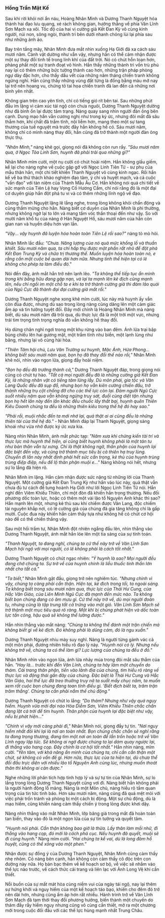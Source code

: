 ### Hồng Trần Mật Kế

Sau khi rời khỏi nơi ẩn náu, Hoàng Nhân Minh và Dương Thanh Nguyệt hóa thành hai đạo lưu quang, xé rách không gian, hướng thẳng về phía Vân Lĩnh Sơn Mạch xa xôi. Tốc độ của hai vị cường giả Kết Đan Kỳ vô cùng kinh người, núi non, sông ngòi, thành trì bên dưới nhanh chóng lùi lại phía sau như những ảnh ảo.

Bay trên tầng mây, Nhân Minh đưa mắt nhìn xuống Hạ Giới đã xa cách sáu mươi năm. Cảnh vật dường như vẫn vậy, nhưng hắn có thể cảm nhận được một sự thay đổi tinh tế trong linh khí của đất trời. Nó có chút hỗn loạn hơn, phảng phất một sự tranh đoạt vô hình. Hắn thấy những thành trì vốn trù phú nay lại có thêm những bức tường thành cao hơn, những trận pháp phòng ngự dày đặc hơn, cho thấy dấu vết của những năm tháng chiến tranh không ngừng nghỉ. Hắn cũng thấy những vùng đất từng là đồng bằng màu mỡ nay lại trở nên hoang vu, chứng tỏ tai họa chiến tranh đã lan đến cả những nơi bình yên nhất.

Không gian trên cao yên tĩnh, chỉ có tiếng gió rít bên tai. Sau những phút đầu im lặng vì cảm xúc tái ngộ còn chưa nguôi, Dương Thanh Nguyệt dường như đã bình ổn lại được tâm trạng. Nàng quay sang nhìn người đàn ông bên cạnh. Dung mạo hắn vẫn cương nghị như trong ký ức, nhưng đôi mắt đã sâu thẳm hơn, khí chất đã trầm tĩnh, nội liễm hơn, mang theo một sự tang thương của tuế nguyệt mà trước đây hắn không hề có. Sáu mươi năm, không chỉ có mình nàng thay đổi, hắn cũng đã trở thành một người đàn ông thực thụ.

_"Nhân Minh,"_ nàng khẽ gọi, giọng nói đã không còn run rẩy. _"Sáu mươi năm qua, ở Ngọc Tỏa Linh Sơn, huynh đã phải trải qua những gì?"_

Nhân Minh mỉm cười, một nụ cười có chút hoài niệm. Hắn không giấu giếm, kể lại cho nàng nghe về cuộc gặp gỡ với Ngọc Linh Tiên Tử - sư phụ của mẫu thân hắn, một chi tiết khiến Thanh Nguyệt vô cùng kinh ngạc. Rồi hắn kể về ba thử thách khảo nghiệm đạo tâm, ý chí và huyết mạch, và cả cuộc "vấn đạo" với tàn niệm của Thánh Mẫu Âu Cơ. Hắn không nói quá chi tiết về sức mạnh của Tiên Lệ hay Vọng Cố Hương Cầm, chỉ nói rằng đó là một đại cơ duyên giúp hắn đột phá tu vi và có thêm những lĩnh ngộ về đạo.

Dương Thanh Nguyệt lặng lẽ lắng nghe, trong lòng không khỏi chấn động và cũng thầm mừng cho hắn. Nàng biết cơ duyên của Nhân Minh là phi thường, nhưng không ngờ lại to lớn và mang tầm vóc thần thoại đến như vậy. So với mười năm khổ tu của nàng ở Hàn Nguyệt Hồ, sáu mươi năm của hắn còn gian nan và huyền diệu hơn vạn lần.

_"Vậy... vậy huynh đã luyện hóa hoàn toàn Tiên Lệ rồi sao?"_ nàng tò mò hỏi.

Nhân Minh lắc đầu: _"Chưa. Năng lượng của nó quá mức khổng lồ và thuần khiết. Sáu mươi năm qua, ta chỉ hấp thụ được một phần rất nhỏ để đột phá Kết Đan Trung Kỳ và chữa trị thương thế. Muốn luyện hóa hoàn toàn nó, e rằng cần một cuộc bế quan dài hơn nữa. Nhưng tình thế hiện tại có lẽ không cho phép ta làm điều đó."_

Nói đến đây, ánh mắt hắn trở nên lạnh lẽo. _"Ta không thể tiếp tục ẩn mình trong khi bằng hữu đang gặp nạn, vả lại ta mạnh lên kẻ địch cũng mạnh lên, nếu chỉ ngồi im một chỗ ta e khi ta trở thành cường giả thì đám lão quái của Ngũ Cực đã thành đại đại cường giả mất rồi."_

Dương Thanh Nguyệt nghe xong khẽ mỉm cười, lúc này mà huynh ấy vẫn còn đùa được, nhưng dù sao trong lòng nàng cũng dâng lên một cảm giác ấm áp và tin tưởng tuyệt đối. Đây mới chính là Hoàng Nhân Minh mà nàng biết, dù sáu mươi năm đã trôi qua, dù thực lực đã là một trời một vực, nhưng trái tim trọng tình trọng nghĩa đó vẫn không hề thay đổi.

Họ dừng chân nghỉ ngơi trong một khu rừng vào ban đêm. Ánh lửa trại bập bùng chiếu lên hai gương mặt, một trầm tĩnh như biển, một lạnh lùng như băng, nhưng lại vô cùng hài hòa.

_"Thiên Tâm hội chủ, Lưu Vân Trường sư huynh, Mặc Ảnh, Hứa Phong... không biết sáu mươi năm qua, bọn họ đã thay đổi thế nào rồi,"_ Nhân Minh khẽ nói, nhìn vào ngọn lửa, giọng đầy hoài niệm.

_"Bọn họ đều đã trưởng thành cả,"_ Dương Thanh Nguyệt đáp, trong giọng nói cũng có chút tự hào. _"Tất cả mọi người đều đã là những cường giả Kết Đan Kỳ, là những nhân vật có tiếng tăm lừng lẫy. Dù môn phái, gia tộc và Văn Lang Quốc đều đã sụp đổ, nhưng bọn họ vẫn kiên cường chiến đấu, trở thành những trụ cột chống đỡ cho các thế lực còn lại. Đám người Ngũ Cực suốt nhiều năm qua vẫn không ngừng truy sát, đuổi cùng diệt tận nhưng bọn họ hết lần này đến lần khác đều chuốc lấy thất bại, huynh quên Thiên Kiêu Doanh chúng ta đều là những thiên kiêu trong thế hệ đó hay sao."_

_"Phải rồi, muội nhắc đến ta mới nhớ lại, quả thật ai ai cũng đều là những thiên tài của thế hệ đó."_ - Nhân Minh đáp lại Thanh Nguyệt, giọng sảng khoái như vừa nhớ được ký ức xưa kia.

Nàng nhìn Nhân Minh, ánh mắt phức tạp: _"Năm xưa khi chứng kiến tài trí và thực lực mà huynh thể hiện, ai cũng biết huynh không phải là một tán tu như bản thân vẫn tự xưng. Chỉ là thật không ngờ, thân phận của huynh lại đặc biệt đến vậy, và cũng trở thành mục tiêu bị cả thiên hạ truy lùng. Chuyến đi lần này nhất định phải hết sức cẩn trọng, kẻ thù của huynh trùng trùng điệp điệp, nếu để lộ thân phận muội e..."_ Nàng không nói hết, nhưng sự lo lắng đã hiện rõ.

Nhân Minh im lặng. Hắn cảm nhận được sức nặng từ những lời của Thanh Nguyệt. Một cường giả Kết Đan Trung Kỳ như hắn vào lúc này, quả thật vẫn chưa đủ tư cách để tung hoành Hạ Giới như lời Ngọc Linh Tiên Tử nói. Hắn nghĩ đến Viêm Khiếu Thiên, chỉ một đòn đã khiến hắn trọng thương. Nếu đối phương dốc toàn lực, hoặc có thêm một vài lão tổ Nguyên Anh khác thì sao? Hắn mạnh lên một, nhưng kẻ thù sau khi chiếm được Văn Lang, độc chiếm tài nguyên khắp nơi, có lẽ cường giả của chúng đã gia tăng không chỉ là gấp mười. Cuộc đua này khiến hắn cảm thấy tựa như không hề có chút cơ hội nào để có thể chiến thắng vậy.

Sau một hồi trầm tư, Nhân Minh đột nhiên ngẩng đầu lên, nhìn thẳng vào Dương Thanh Nguyệt, ánh mắt hắn lóe lên một tia sáng của sự tính toán.

_"Thanh Nguyệt, ta đang nghĩ, chúng ta cứ thế này trở về Vân Lĩnh Sơn Mạch hội ngộ với mọi người, có lẽ không phải là cách tốt nhất."_

Dương Thanh Nguyệt có chút ngạc nhiên: _"Ý huynh là sao? Mọi người đều đang chờ chúng ta. Sự trở về của huynh chính là liều thuốc tinh thần lớn nhất cho tất cả."_

_"Ta biết,"_ Nhân Minh gật đầu, giọng trở nên nghiêm túc. _"Nhưng chính vì vậy, chúng ta càng phải cẩn thận. Hiện tại, kẻ địch trong tối, ta ngoài sáng. Ta không biết trong sáu mươi năm qua, thực lực của Thái Hư Cung, của Hắc Vân Giáo, của Liên Minh Ngũ Cực đã mạnh đến mức nào. Ta không biết bọn chúng đang có âm mưu gì. Cứ thế này trở về, dù mọi người đoàn tụ, nhưng cũng là tập trung tất cả trứng vào một giỏ. Vân Lĩnh Sơn Mạch sẽ trở thành một mục tiêu quá rõ ràng. Một khi bị chúng phát hiện và dốc toàn lực tấn công, hậu quả sẽ không thể lường được."_

Hắn nhìn thẳng vào mắt nàng: _"Chúng ta không thể đánh một trận chiến mà không biết gì về kẻ địch. Đó không phải là dũng cảm, đó là ngu xuẩn."_

Dương Thanh Nguyệt nhíu mày suy nghĩ. Nàng là người từng gánh vác cả một môn phái, đương nhiên hiểu rõ đạo lý này. _"Huynh nói có lý. Nhưng nếu không trở về, chúng ta có thể làm gì? Lực lượng của chúng ta đều ở đó."_

Nhân Minh nhìn vào ngọn lửa, ánh lửa nhảy múa trong đôi mắt sâu thẳm của hắn. _"Hay là... trước khi đến Vân Lĩnh, chúng ta hãy làm một chuyến do thám. Cải trang thân phận, tiến vào lãnh địa của chúng, tìm hiểu rõ ràng về thực lực và động thái gần đây của chúng. Đặc biệt là Thái Hư Cung và Hắc Vân Giáo, hai thế lực đã treo thưởng truy nã ta suốt mấy chục năm, ta muốn xem rốt cuộc bọn chúng đang toan tính điều gì. 'Biết địch biết ta, trăm trận trăm thắng'. Chúng ta cần phải nắm thế chủ động."_

Dương Thanh Nguyệt có chút lo lắng: _"Do thám? Nhưng như vậy quá nguy hiểm. Huynh vừa mới đại náo Hỏa Diễm Sơn, Viêm Khiếu Thiên chắc chắn đang lật cả trời để tìm huynh. Thân phận của huynh lại đặc biệt như vậy, nếu bị phát hiện..."_

_"Chính vì vậy mới càng phải đi,"_ Nhân Minh nói, giọng đầy tự tin. _"Nơi nguy hiểm nhất đôi khi lại là nơi an toàn nhất. Bọn chúng chắc chắn sẽ nghĩ rằng ta đang trọng thương, đang tìm một nơi an toàn để lẩn trốn hoặc trở về Vân Lĩnh ngay lập tức. Sẽ không ai ngờ được chúng ta lại dám quay ngược lại, đi thẳng vào hang cọp. Đây chính là cơ hội tốt nhất."_ Hắn nhìn nàng, mỉm cười. _"Yên tâm, với khả năng ẩn mình của chúng ta, chỉ cần cẩn thận một chút, sẽ không có vấn đề gì. Hơn nữa, thực lực của ta hiện tại, dù chưa thể đối đầu trực diện với nhiều lão tổ Nguyên Anh cùng lúc, nhưng muốn thoát thân thì không ai cản được."_

Nghe những lời phân tích hợp tình hợp lý và sự tự tin của Nhân Minh, sự lo lắng trong lòng Dương Thanh Nguyệt cũng vơi đi. Nàng biết hắn không phải là người hành động lỗ mãng. Nàng là một Môn chủ, nàng hiểu rõ tầm quan trọng của tin tức tình báo. Hơn sáu mươi năm, nàng cũng đã quá mệt mỏi với việc phải trốn tránh và phòng bị một cách bị động. Một sự chủ động, dù là mạo hiểm, cũng khiến nàng cảm thấy chiến ý trong lòng được khơi dậy.

Nàng nhìn thẳng vào mắt Nhân Minh, lớp băng giá trong mắt đã hoàn toàn tan biến, thay vào đó là một ngọn lửa của sự tin tưởng và quyết tâm.

_"Huynh nói phải. Cẩn thận không bao giờ là thừa. Lấy thân làm mồi nhử, đi thẳng vào hang cọp, đó mới là cách phá cục. Nếu huynh đã quyết, muội sẽ đi cùng huynh."_ Nàng mỉm cười. _"Hai chúng ta kề vai, dù là long đàm hổ huyệt, cũng có thể xông vào một phen."_

Nhận được sự đồng ý của Dương Thanh Nguyệt, Nhân Minh cũng cảm thấy nhẹ nhõm. Có nàng bên cạnh, hắn không còn cảm thấy cô độc trên con đường này nữa. Họ bàn bạc thêm về kế hoạch sơ bộ, về việc sẽ nhắm vào thế lực nào trước, về cách thức cải trang và liên lạc với Ảnh Long Vệ khi cần thiết.

Nỗi buồn của sự mất mát hòa cùng niềm vui của ngày tái ngộ, nay lại thêm sự hứng khởi và nguy hiểm của một kế hoạch táo bạo, khiến cho đêm đó trở nên dài hơn, nhưng cũng ấm áp hơn rất nhiều. Hành trình trở về Vân Lĩnh Sơn Mạch đã tạm thời thay đổi phương hướng, biến thành một chuyến do thám đầy rẫy hiểm nguy nhưng cũng vô cùng cần thiết, mở ra một chương mới trong cuộc đối đầu với các thế lực hùng mạnh nhất Trung Châu.
